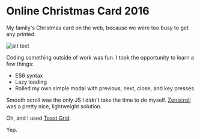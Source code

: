 # Online Christmas Card 2016
My family's Christmas card on the web, because we were too busy to get any printed.

![alt text](http://www.timalabuyo.com/2016/christmas-card/img/share.jpg "Christmas card preview")

Coding something outside of work was fun. I took the opportunity to learn a few
things:

* ES6 syntax
* Lazy loading
* Rolled my own simple modal with previous, next, close, and key presses

Smooth scroll was the only JS I didn't take the time to do myself.
[Zenscroll](https://zengabor.github.io/zenscroll/) was a pretty nice,
lightweight solution.

Oh, and I used [Toast Grid](https://daneden.github.io/Toast/).

Yep.

